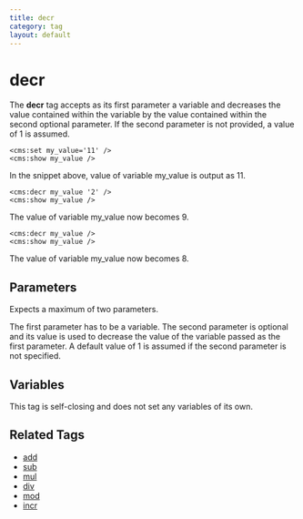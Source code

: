 ```yaml
---
title: decr
category: tag
layout: default
---
```


# decr

The **decr** tag accepts as its first parameter a variable and decreases the value contained within the variable by the value contained within the second optional parameter. If the second parameter is not provided, a value of 1 is assumed.

```
<cms:set my_value='11' />
<cms:show my_value />
```

In the snippet above, value of variable my\_value is output as 11\.

```
<cms:decr my_value '2' />
<cms:show my_value />
```

The value of variable my\_value now becomes 9\.

```
<cms:decr my_value />
<cms:show my_value />
```

The value of variable my\_value now becomes 8\.

## Parameters

Expects a maximum of two parameters.

The first parameter has to be a variable. The second parameter is optional and its value is used to decrease the value of the variable passed as the first parameter. A default value of 1 is assumed if the second parameter is not specified.

## Variables

This tag is self-closing and does not set any variables of its own.

## Related Tags

*   [add](../add.html)
*   [sub](../sub.html)
*   [mul](../mul.html)
*   [div](../div.html)
*   [mod](../mod.html)
*   [incr](../incr.html)
